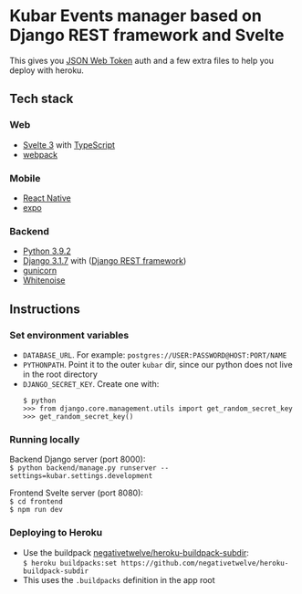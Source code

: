 # Kubar Events manager based on Django REST framework and Svelte 

This gives you [JSON Web Token](https://jwt.io/) auth and a few extra files to help you deploy with heroku.

## Tech stack

### Web
- [Svelte 3](https://svelte.dev/) with [TypeScript](https://www.typescriptlang.org/)
- [webpack](https://webpack.js.org/)

### Mobile
- [React Native](https://reactnative.dev/)
- [expo](https://expo.io/)

### Backend
- [Python 3.9.2](https://www.python.org/)
- [Django 3.1.7](https://www.djangoproject.com/) with ([Django REST framework](https://www.django-rest-framework.org/))
- [gunicorn](https://gunicorn.org/)
- [Whitenoise](http://whitenoise.evans.io/en/stable/)

## Instructions

### Set environment variables
- `DATABASE_URL`. For example: `postgres://USER:PASSWORD@HOST:PORT/NAME`
- `PYTHONPATH`. Point it to the outer `kubar` dir, since our python does not live in the root directory
- `DJANGO_SECRET_KEY`. Create one with:  
    ```
    $ python
    >>> from django.core.management.utils import get_random_secret_key
    >>> get_random_secret_key()
    ```

### Running locally

Backend Django server (port 8000):  
`$ python backend/manage.py runserver --settings=kubar.settings.development`

Frontend Svelte server (port 8080):  
`$ cd frontend`  
`$ npm run dev`  


### Deploying to Heroku
- Use the buildpack [negativetwelve/heroku-buildpack-subdir](https://github.com/negativetwelve/heroku-buildpack-subdir):  
```$ heroku buildpacks:set https://github.com/negativetwelve/heroku-buildpack-subdir```
- This uses the `.buildpacks` definition in the app root

